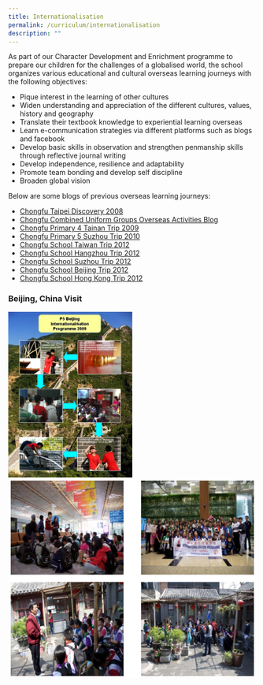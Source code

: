 ```yaml
---
title: Internationalisation
permalink: /curriculum/internationalisation
description: ""
---
```

As part of our Character Development and Enrichment programme to prepare our children for the challenges of a globalised world, the school organizes various educational and cultural overseas learning journeys with the following objectives:

* Pique interest in the learning of other cultures  
* Widen understanding and appreciation of the different cultures, values, history and geography  
* Translate their textbook knowledge to experiential learning overseas  
* Learn e-communication strategies via different platforms such as blogs and facebook  
* Develop basic skills in observation and strengthen penmanship skills through reflective journal writing  
* Develop independence, resilience and adaptability  
* Promote team bonding and develop self discipline  
* Broaden global vision

Below are some blogs of previous overseas learning journeys:

* [Chongfu Taipei Discovery 2008](http://taipei30101.blogspot.com/)  
* [Chongfu Combined Uniform Groups Overseas Activities Blog](http://chongfu-ug.blogspot.com/)  
* [Chongfu Primary 4 Tainan Trip 2009](http://cfpstainan2009.blogspot.com/)  
* [Chongfu Primary 5 Suzhou Trip 2010](http://chongfusuzhou2010.wordpress.com/)  
* [Chongfu School Taiwan Trip 2012](http://www.facebook.com/CfsTaiwan2012)  
* [Chongfu School Hangzhou Trip 2012](http://blog.sina.com.cn/u/2710564123)  
* [Chongfu School Suzhou Trip 2012](http://blog.sina.com.cn/u/2761420854)  
* [Chongfu School Beijing Trip 2012](http://blog.sina.com.cn/u/2764812670)  
* [Chongfu School Hong Kong Trip 2012](http://www.cfshk2012.blogspot.com/)


### Beijing, China Visit

<img src="/images/P5-Beijing.jpeg" 
     style="width:50%">
![](/images/beijing.png)